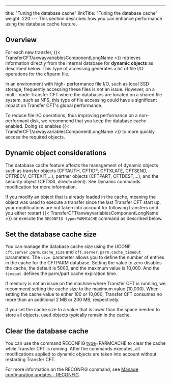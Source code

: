 ---
title: "Tuning the database cache"
linkTitle: "Tuning the database cache"
weight: 220
--- This section describes how you can enhance performance using the database cache feature.

## Overview

For each new transfer, {{< TransferCFT/axwayvariablesComponentLongName  >}} retrieves information directly from the internal database for **dynamic objects** as described below. This type of accessing generates a lot of file I/O operations for the cftparm file.

In an environment with high- performance file I/O, such as local SSD storage, frequently accessing these files is not an issue. However, on a multi- node Transfer CFT where the databases are located on a shared file system, such as NFS, this type of file accessing could have a significant impact on Transfer CFT's global performance.

To reduce file I/O operations, thus improving performance on a non- performant disk, we recommend that you keep the database cache enabled. Doing so enables {{< TransferCFT/axwayvariablesComponentLongName  >}} to more quickly access the required objects.

## Dynamic object considerations

The database cache feature affects the management of dynamic objects such as transfer objects (CFTAUTH, CFTIDF, CFTXLATE, CFTSEND, CFTRECV, CFTEXIT,...), partner objects (CFTPART, CFTDEST,...), and the security object (CFTSSL direct=client). See Dynamic commands modification for more information.

If you modify an object that is already loaded in the cache, meaning the object was used to execute a transfer since the last Transfer CFT start up, your modifications are not taken into account for following transfers until you either restart {{< TransferCFT/axwayvariablesComponentLongName  >}} or execute the `RECONFIG type=PARMCACHE` command as described below.

## Set the database cache size

You can manage the database cache size using the UCONF `cft.server.parm.cache_size` and `cft.server.parm.cache_timeout` parameters. The `size `parameter allows you to define the number of entries in the cache for the CFTPARM database. Setting the value to zero disables the cache, the default is 5000, and the maximum value is 10,000. And the `timeout `defines the parm/part cache expiration time.

If memory is not an issue on the machine where Transfer CFT is running, we recommend setting the cache size to the maximum value (10,000). When setting the cache value to either 100 or 10,000, Transfer CFT consumes no more than an additional 2 MB or 200 MB, respectively.

If you set the cache size to a value that is lower than the space needed to store all objects, used objects typically remain in the cache.

<span id="Clear"></span>

## Clear the database cache

You can use the command RECONFIG [type](../../c_intro_userinterfaces/command_summary/parameter_intro/type)=PARMCACHE to clear the cache while Transfer CFT is running. After the commands executes, all modifications applied to dynamic objects are taken into account without restarting Transfer CFT.

For more information on the RECONFIG command, see [Manage configuration updates - RECONFIG](../../admin_intro/admin_commands_intro/reconfig).
